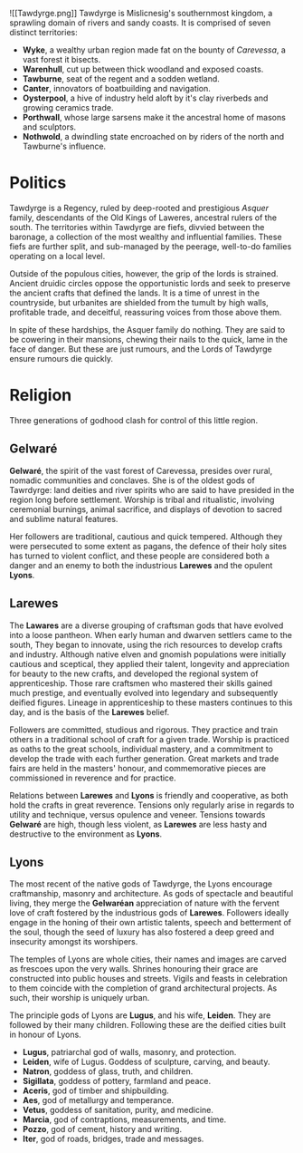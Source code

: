 ![[Tawdyrge.png]]
Tawdyrge is Mislicnesig's southernmost kingdom, a sprawling domain of rivers and sandy coasts. It is comprised of seven distinct territories:
- **Wyke**, a wealthy urban region made fat on the bounty of *Carevessa*, a vast forest it bisects.
- **Warenhull**, cut up between thick woodland and exposed coasts.
- **Tawburne**, seat of the regent and a sodden wetland.
- **Canter**, innovators of boatbuilding and navigation.
- **Oysterpool**, a hive of industry held aloft by it's clay riverbeds and growing ceramics trade.
- **Porthwall**, whose large sarsens make it the ancestral home of masons and sculptors.
- **Nothwold**, a dwindling state encroached on by riders of the north and Tawburne's influence.
# Politics
Tawdyrge is a Regency, ruled by deep-rooted and prestigious *Asquer* family, descendants of the Old Kings of Laweres, ancestral rulers of the south. The territories within Tawdyrge are fiefs, divvied between the baronage, a collection of the most wealthy and influential families. These fiefs are further split, and sub-managed by the peerage, well-to-do families operating on a local level.

Outside of the populous cities, however, the grip of the lords is strained. Ancient druidic circles oppose the opportunistic lords and seek to preserve the ancient crafts that defined the lands. It is a time of unrest in the countryside, but urbanites are shielded from the tumult by high walls, profitable trade, and deceitful, reassuring voices from those above them.

In spite of these hardships, the Asquer family do nothing. They are said to be cowering in their mansions, chewing their nails to the quick, lame in the face of danger. But these are just rumours, and the Lords of Tawdyrge ensure rumours die quickly.
# Religion
Three generations of godhood clash for control of this little region. 
## Gelwaré
**Gelwaré**, the spirit of the vast forest of Carevessa, presides over rural, nomadic communities and conclaves. She is of the oldest gods of Tawrdyrge: land deities and river spirits who are said to have presided in the region long before settlement. Worship is tribal and ritualistic, involving ceremonial burnings, animal sacrifice, and displays of devotion to sacred and sublime natural features.

Her followers are traditional, cautious and quick tempered. Although they were persecuted to some extent as pagans, the defence of their holy sites has turned to violent conflict, and these people are considered both a danger and an enemy to both the industrious **Larewes** and the opulent **Lyons**.
## Larewes
The **Lawares** are a diverse grouping of craftsman gods that have evolved into a loose pantheon. When early human and dwarven settlers came to the south, They began to innovate, using the rich resources to develop crafts and industry. Although native elven and gnomish populations were initially cautious and sceptical, they applied their talent, longevity and appreciation for beauty to the new crafts, and developed the regional system of apprenticeship. Those rare craftsmen who mastered their skills gained much prestige, and eventually evolved into legendary and subsequently deified figures. Lineage in apprenticeship to these masters continues to this day, and is the basis of the **Larewes** belief.

Followers are committed, studious and rigorous. They practice and train others in a traditional school of craft for a given trade. Worship is practiced as oaths to the great schools, individual mastery, and a commitment to develop the trade with each further generation. Great markets and trade fairs are held in the masters' honour, and commemorative pieces are commissioned in reverence and for practice.

Relations between **Larewes** and **Lyons** is friendly and cooperative, as both hold the crafts in great reverence. Tensions only regularly arise in regards to utility and technique, versus opulence and veneer. Tensions towards **Gelwaré** are high, though less violent, as **Larewes** are less hasty and destructive to the environment as **Lyons**.
## Lyons
The most recent of the native gods of Tawdyrge, the Lyons encourage craftmanship, masonry and architecture. As gods of spectacle and beautiful living, they merge the **Gelwaréan** appreciation of nature with the fervent love of craft fostered by the industrious gods of **Larewes**. Followers ideally engage in the honing of their own artistic talents, speech and betterment of the soul, though the seed of luxury has also fostered a deep greed and insecurity amongst its worshipers.

The temples of Lyons are whole cities, their names and images are carved as frescoes upon the very walls. Shrines honouring their grace are constructed into public houses and streets. Vigils and feasts in celebration to them coincide with the completion of grand architectural projects. As such, their worship is uniquely urban.

The principle gods of Lyons are **Lugus**, and his wife, **Leiden**. They are followed by their many children. Following these are the deified cities built in honour of Lyons.
- **Lugus**, patriarchal god of walls, masonry, and protection. 
- **Leiden**, wife of Lugus. Goddess of sculpture, carving, and beauty. 
- **Natron**, goddess of glass, truth, and children.
- **Sigillata**, goddess of pottery, farmland and peace.
- **Aceris**, god of timber and shipbuilding.
- **Aes**, god of metallurgy and temperance.
- **Vetus**, goddess of sanitation, purity, and medicine.
- **Marcia**, god of contraptions, measurements, and time.
- **Pozzo**, god of cement, history and writing.
- **Iter**, god of roads, bridges, trade and messages.






